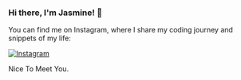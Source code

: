 

<!--
**JasmineChen0103/JasmineChen0103** is a ✨ _special_ ✨ repository because its `README.md` (this file) appears on your GitHub profile.

Here are some ideas to get you started:

- 🔭 I’m currently working on ...
- 🌱 I’m currently learning ...
- 👯 I’m looking to collaborate on ...
- 🤔 I’m looking for help with ...
- 💬 Ask me about ...
- 📫 How to reach me: ...
- 😄 Pronouns: ...
- ⚡ Fun fact: ...
-->


### Hi there, I'm Jasmine! 👋

You can find me on Instagram, where I share my coding journey and snippets of my life:

[![Instagram](https://img.shields.io/badge/Instagram-jasmine__cym-%23E4405F?style=flat-square&logo=Instagram&logoColor=white)](https://www.instagram.com/jasmine_cym)

Nice To Meet You.
